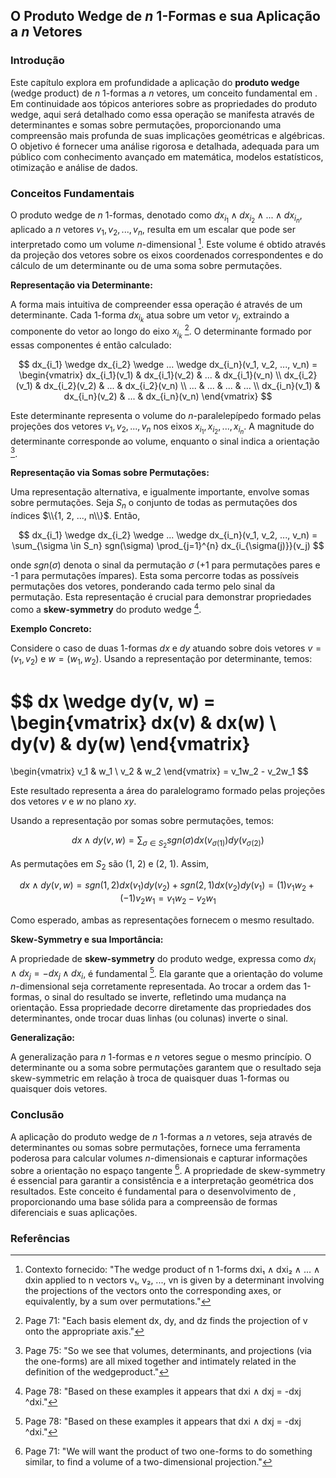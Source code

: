 ## O Produto Wedge de *n* 1-Formas e sua Aplicação a *n* Vetores

### Introdução
Este capítulo explora em profundidade a aplicação do **produto wedge** (wedge product) de *n* 1-formas a *n* vetores, um conceito fundamental em . Em continuidade aos tópicos anteriores sobre as propriedades do produto wedge, aqui será detalhado como essa operação se manifesta através de determinantes e somas sobre permutações, proporcionando uma compreensão mais profunda de suas implicações geométricas e algébricas. O objetivo é fornecer uma análise rigorosa e detalhada, adequada para um público com conhecimento avançado em matemática, modelos estatísticos, otimização e análise de dados.

### Conceitos Fundamentais

O produto wedge de *n* 1-formas, denotado como $dx_{i_1} \wedge dx_{i_2} \wedge ... \wedge dx_{i_n}$, aplicado a *n* vetores $v_1, v_2, ..., v_n$, resulta em um escalar que pode ser interpretado como um volume *n*-dimensional [^1]. Este volume é obtido através da projeção dos vetores sobre os eixos coordenados correspondentes e do cálculo de um determinante ou de uma soma sobre permutações.

**Representação via Determinante:**

A forma mais intuitiva de compreender essa operação é através de um determinante. Cada 1-forma $dx_{i_k}$ atua sobre um vetor $v_j$, extraindo a componente do vetor ao longo do eixo $x_{i_k}$ [^2]. O determinante formado por essas componentes é então calculado:

$$
dx_{i_1} \wedge dx_{i_2} \wedge ... \wedge dx_{i_n}(v_1, v_2, ..., v_n) =
\begin{vmatrix}
dx_{i_1}(v_1) & dx_{i_1}(v_2) & ... & dx_{i_1}(v_n) \\
dx_{i_2}(v_1) & dx_{i_2}(v_2) & ... & dx_{i_2}(v_n) \\
... & ... & ... & ... \\
dx_{i_n}(v_1) & dx_{i_n}(v_2) & ... & dx_{i_n}(v_n)
\end{vmatrix}
$$

Este determinante representa o volume do *n*-paralelepípedo formado pelas projeções dos vetores $v_1, v_2, ..., v_n$ nos eixos $x_{i_1}, x_{i_2}, ..., x_{i_n}$. A magnitude do determinante corresponde ao volume, enquanto o sinal indica a orientação [^3].

**Representação via Somas sobre Permutações:**

Uma representação alternativa, e igualmente importante, envolve somas sobre permutações. Seja $S_n$ o conjunto de todas as permutações dos índices $\\{1, 2, ..., n\\}$. Então,

$$
dx_{i_1} \wedge dx_{i_2} \wedge ... \wedge dx_{i_n}(v_1, v_2, ..., v_n) = \sum_{\sigma \in S_n} sgn(\sigma) \prod_{j=1}^{n} dx_{i_{\sigma(j)}}(v_j)
$$

onde $sgn(\sigma)$ denota o sinal da permutação $\sigma$ (+1 para permutações pares e -1 para permutações ímpares). Esta soma percorre todas as possíveis permutações dos vetores, ponderando cada termo pelo sinal da permutação. Esta representação é crucial para demonstrar propriedades como a **skew-symmetry** do produto wedge [^4].

**Exemplo Concreto:**

Considere o caso de duas 1-formas $dx$ e $dy$ atuando sobre dois vetores $v = (v_1, v_2)$ e $w = (w_1, w_2)$. Usando a representação por determinante, temos:

$$
dx \wedge dy(v, w) =
\begin{vmatrix}
dx(v) & dx(w) \\
dy(v) & dy(w)
\end{vmatrix}
=
\begin{vmatrix}
v_1 & w_1 \\
v_2 & w_2
\end{vmatrix}
= v_1w_2 - v_2w_1
$$

Este resultado representa a área do paralelogramo formado pelas projeções dos vetores $v$ e $w$ no plano *xy*.

Usando a representação por somas sobre permutações, temos:

$$
dx \wedge dy(v, w) = \sum_{\sigma \in S_2} sgn(\sigma) dx(v_{\sigma(1)}) dy(v_{\sigma(2)})
$$

As permutações em $S_2$ são (1, 2) e (2, 1). Assim,

$$
dx \wedge dy(v, w) = sgn(1,2) dx(v_1) dy(v_2) + sgn(2,1) dx(v_2) dy(v_1) = (1)v_1w_2 + (-1)v_2w_1 = v_1w_2 - v_2w_1
$$

Como esperado, ambas as representações fornecem o mesmo resultado.

**Skew-Symmetry e sua Importância:**

A propriedade de **skew-symmetry** do produto wedge, expressa como $dx_i \wedge dx_j = -dx_j \wedge dx_i$, é fundamental [^4]. Ela garante que a orientação do volume *n*-dimensional seja corretamente representada. Ao trocar a ordem das 1-formas, o sinal do resultado se inverte, refletindo uma mudança na orientação.  Essa propriedade decorre diretamente das propriedades dos determinantes, onde trocar duas linhas (ou colunas) inverte o sinal.

**Generalização:**

A generalização para *n* 1-formas e *n* vetores segue o mesmo princípio. O determinante ou a soma sobre permutações garantem que o resultado seja skew-symmetric em relação à troca de quaisquer duas 1-formas ou quaisquer dois vetores.

### Conclusão

A aplicação do produto wedge de *n* 1-formas a *n* vetores, seja através de determinantes ou somas sobre permutações, fornece uma ferramenta poderosa para calcular volumes *n*-dimensionais e capturar informações sobre a orientação no espaço tangente [^5]. A propriedade de skew-symmetry é essencial para garantir a consistência e a interpretação geométrica dos resultados. Este conceito é fundamental para o desenvolvimento de , proporcionando uma base sólida para a compreensão de formas diferenciais e suas aplicações.

### Referências
[^1]: Contexto fornecido: "The wedge product of n 1-forms dxi₁ ∧ dxi₂ ∧ ... ∧ dxin applied to n vectors v₁, v₂, ..., vn is given by a determinant involving the projections of the vectors onto the corresponding axes, or equivalently, by a sum over permutations."
[^2]: Page 71: "Each basis element dx, dy, and dz finds the projection of v onto the appropriate axis."
[^3]: Page 75: "So we see that volumes, determinants, and projections (via the one-forms) are all mixed together and intimately related in the definition of the wedgeproduct."
[^4]: Page 78: "Based on these examples it appears that dxi ∧ dxj = -dxj ^dxi."
[^5]: Page 71: "We will want the product of two one-forms to do something similar, to find a volume of a two-dimensional projection."
<!-- END -->